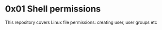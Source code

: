 # 0x01 Shell permissions

This repository covers Linux file permissions: creating user, user groups etc
